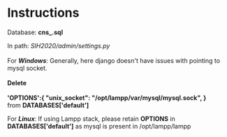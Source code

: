 # Instructions
Database: **cns_.sql**

In path: *SIH2020/admin/settings.py* <br><br>
For ***Windows***:
  Generally, here django doesn't have issues with pointing to mysql socket. 
  <br><br>**Delete**<br><br />
			**'OPTIONS':{
								"unix_socket": "/opt/lampp/var/mysql/mysql.sock",
						}**						          <br>from **DATABASES['default']**
						
For ***Linux***:
	If using Lampp stack, please retain **OPTIONS** in **DATABASES['default']** as mysql is present in /opt/lampp/lampp

